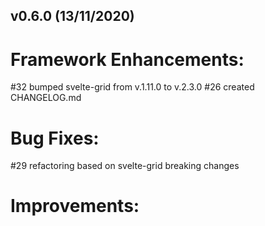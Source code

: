 ## v0.6.0 (13/11/2020)

# Framework Enhancements:

#32 bumped svelte-grid from v.1.11.0 to v.2.3.0
#26 created CHANGELOG.md

# Bug Fixes:
#29 refactoring based on svelte-grid breaking changes


# Improvements: